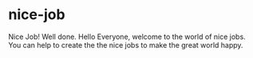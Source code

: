 # nice-job
Nice Job! Well done.
Hello Everyone, welcome to the world of nice jobs. You can help to create the the nice jobs to make the great world happy.
